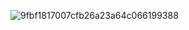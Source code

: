 ![9fbf1817007cfb26a23a64c066199388](https://github.com/user-attachments/assets/9fd0d08c-6bf1-4e9d-bf2e-2c182a5eb7af)

